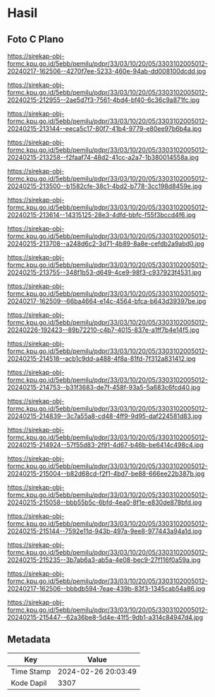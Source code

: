 # Hasil

## Foto C Plano

https://sirekap-obj-formc.kpu.go.id/5ebb/pemilu/pdpr/33/03/10/20/05/3303102005012-20240217-162506--4270f7ee-5233-460e-94ab-dd008100dcdd.jpg

https://sirekap-obj-formc.kpu.go.id/5ebb/pemilu/pdpr/33/03/10/20/05/3303102005012-20240215-212955--2ae5d7f3-7561-4bd4-bf40-6c36c9a871fc.jpg

https://sirekap-obj-formc.kpu.go.id/5ebb/pemilu/pdpr/33/03/10/20/05/3303102005012-20240215-213144--eeca5c17-80f7-41b4-9779-e80ee97b6b4a.jpg

https://sirekap-obj-formc.kpu.go.id/5ebb/pemilu/pdpr/33/03/10/20/05/3303102005012-20240215-213258--f2faaf74-48d2-41cc-a2a7-1b380014558a.jpg

https://sirekap-obj-formc.kpu.go.id/5ebb/pemilu/pdpr/33/03/10/20/05/3303102005012-20240215-213500--b1582cfe-38c1-4bd2-b778-3cc198d8459e.jpg

https://sirekap-obj-formc.kpu.go.id/5ebb/pemilu/pdpr/33/03/10/20/05/3303102005012-20240215-213614--14315125-28e3-4dfd-bbfc-f55f3bccd4f6.jpg

https://sirekap-obj-formc.kpu.go.id/5ebb/pemilu/pdpr/33/03/10/20/05/3303102005012-20240215-213708--a248d6c2-3d71-4b89-8a8e-cefdb2a9abd0.jpg

https://sirekap-obj-formc.kpu.go.id/5ebb/pemilu/pdpr/33/03/10/20/05/3303102005012-20240215-213755--348f1b53-d649-4ce9-98f3-c937923f4531.jpg

https://sirekap-obj-formc.kpu.go.id/5ebb/pemilu/pdpr/33/03/10/20/05/3303102005012-20240217-162509--66ba4664-e14c-4564-bfca-b643d39397be.jpg

https://sirekap-obj-formc.kpu.go.id/5ebb/pemilu/pdpr/33/03/10/20/05/3303102005012-20240226-192423--89b72210-c4b7-4015-837e-a1ff7b4e14f5.jpg

https://sirekap-obj-formc.kpu.go.id/5ebb/pemilu/pdpr/33/03/10/20/05/3303102005012-20240215-214518--acb1c9dd-a488-4f8a-81fd-7f312a831412.jpg

https://sirekap-obj-formc.kpu.go.id/5ebb/pemilu/pdpr/33/03/10/20/05/3303102005012-20240215-214753--b31f3683-de7f-458f-93a5-5a683c6fcd40.jpg

https://sirekap-obj-formc.kpu.go.id/5ebb/pemilu/pdpr/33/03/10/20/05/3303102005012-20240215-214839--3c7a55a8-cd48-4ff9-9d95-daf224581d83.jpg

https://sirekap-obj-formc.kpu.go.id/5ebb/pemilu/pdpr/33/03/10/20/05/3303102005012-20240215-214924--57f55d83-2f91-4d67-b46b-be6414c498c4.jpg

https://sirekap-obj-formc.kpu.go.id/5ebb/pemilu/pdpr/33/03/10/20/05/3303102005012-20240215-215004--b82d68cd-f2f1-4bd7-be88-666ee22b387b.jpg

https://sirekap-obj-formc.kpu.go.id/5ebb/pemilu/pdpr/33/03/10/20/05/3303102005012-20240215-215058--bbb55b5c-6bfd-4ea0-8f1e-e830de878bfd.jpg

https://sirekap-obj-formc.kpu.go.id/5ebb/pemilu/pdpr/33/03/10/20/05/3303102005012-20240215-215144--7592e11d-943b-497a-9ee8-977443a94a1d.jpg

https://sirekap-obj-formc.kpu.go.id/5ebb/pemilu/pdpr/33/03/10/20/05/3303102005012-20240215-215235--3b7ab6a3-ab5a-4e08-bec9-27f116f0a59a.jpg

https://sirekap-obj-formc.kpu.go.id/5ebb/pemilu/pdpr/33/03/10/20/05/3303102005012-20240217-162506--bbbdb594-7eae-439b-83f3-1345cab54a86.jpg

https://sirekap-obj-formc.kpu.go.id/5ebb/pemilu/pdpr/33/03/10/20/05/3303102005012-20240215-215447--62a36be8-5d4e-41f5-9db1-a314c84947d4.jpg


## Metadata

| Key        | Value               |
| ---------- | ------------------- |
| Time Stamp | 2024-02-26 20:03:49 |
| Kode Dapil | 3307                |



